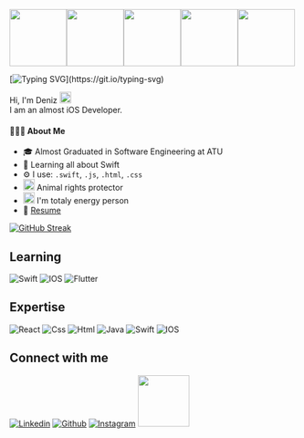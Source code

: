 <img src="https://media.giphy.com/media/o0vwzuFwCGAFO/giphy.gif" width="100px"><img src="https://media.giphy.com/media/USV0ym3bVWQJJmNu3N/giphy.gif" width="100px"><img src="https://media.giphy.com/media/MdA16VIoXKKxNE8Stk/giphy.gif" width="100px"><img src="https://media.giphy.com/media/UVFsiiQNiXx0iEvMkX/giphy.gif" width="100px" height="100px"><img src="https://media.giphy.com/media/clnORRzuaBV7rNisCP/giphy.gif" width="100px" height="100px">


[![Typing SVG](https://readme-typing-svg.herokuapp.com?lines=Hi+There!;My+name+is+Deniz+Can+Beytas.;Nice+to+meet+you.)](https://git.io/typing-svg)

Hi, I'm Deniz <img src="https://media.giphy.com/media/hvRJCLFzcasrR4ia7z/giphy.gif" width="20px"><br/>
I am an almost iOS Developer.

<h4>👨🏻‍💻 About Me</h4> 

 - 🎓 Almost Graduated in Software Engineering at ATU
 - 🌱 Learning all about Swift
 - ⚙️ I use: `.swift`, `.js`, `.html`, `.css`
 - <img src="https://media.giphy.com/media/1d7F9xyq6j7C1ojbC5/giphy.gif" width="20px"> Animal rights protector 
 - <img src="https://media.giphy.com/media/kjTOKe6huS1yM/giphy.gif" width="20px"> I'm totaly energy person
 - 📝 [Resume](https://drive.google.com/file/d/1yCo6fPCeOuZfueJ31YlAV-7IMy4Y81pL/view?usp=sharing)
 


[![GitHub Streak](http://github-readme-streak-stats.herokuapp.com?user=denizcanbeytas&theme=dark&date_format=M%20j%5B%2C%20Y%5D)](https://git.io/streak-stats)

## Learning
![Swift](https://img.shields.io/badge/Swift-FA7343?style=for-the-badge&logo=swift&logoColor=white)
![IOS](https://img.shields.io/badge/iOS-000000?style=for-the-badge&logo=ios&logoColor=white)
![Flutter](https://img.shields.io/badge/Flutter-02569B?style=for-the-badge&logo=flutter&logoColor=white)

## Expertise
![React](https://img.shields.io/badge/React-0077B5?style=for-the-badge&logo=react&logoColor=white)
![Css](https://img.shields.io/badge/Css-E4405F?style=for-the-badge&logo=css&logoColor=white)
![Html](https://img.shields.io/badge/Html-9146FF?style=for-the-badge&logo=html&logoColor=white)
![Java](https://img.shields.io/badge/Java-ED8B00?style=for-the-badge&logo=java&logoColor=white)
![Swift](https://img.shields.io/badge/Swift-FA7343?style=for-the-badge&logo=swift&logoColor=white)
![IOS](https://img.shields.io/badge/iOS-000000?style=for-the-badge&logo=ios&logoColor=white)


## Connect with me
[![Linkedin](https://img.shields.io/badge/LinkedIn-0077B5?style=for-the-badge&logo=linkedin&logoColor=white)](https://www.linkedin.com/in/deniz-can-beytaş-082560194/)
[![Github](https://img.shields.io/badge/GitHub-100000?style=for-the-badge&logo=github&logoColor=white)](https://github.com/denizcanbeytas)
[![Instagram](https://img.shields.io/badge/Instagram-E4405F?style=for-the-badge&logo=instagram&logoColor=white)](https://www.instagram.com/beytasdenizcan/)
<a href="mailto:beytasdenizcan@gmail.com" target="_blank" rel="noopener noreferrer"><img src="https://img.shields.io/badge/Gmail-12100E?style=for-the-badge&logo=medium&logoColor=white"  width="90" /></a>

